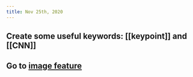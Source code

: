 ```yaml
---
title: Nov 25th, 2020
---
```


## Create some useful keywords: [[keypoint]] and [[CNN]]
## Go to [image feature](keypoint)
##
